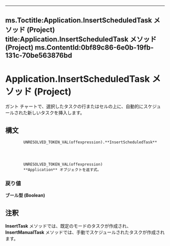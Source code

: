 

---
ms.Toctitle:Application.InsertScheduledTask メソッド (Project)
title:Application.InsertScheduledTask メソッド (Project)
ms.ContentId:0bf89c86-6e0b-19fb-131c-70be563876bd
---
# Application.InsertScheduledTask メソッド (Project)




ガント チャートで、選択したタスクの行またはセルの上に、自動的にスケジュールされた新しいタスクを挿入します。

## 構文

            UNRESOLVED_TOKEN_VAL(offexpression).**InsertScheduledTask**




            UNRESOLVED_TOKEN_VAL(offexpression)
            **Application** オブジェクトを返す式。

### 戻り値
**ブール型 (Boolean)**





## 注釈
**InsertTask** メソッドでは、既定のモードのタスクが作成され、**InsertManualTask** メソッドでは、手動でスケジュールされたタスクが作成されます。




